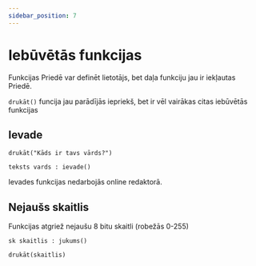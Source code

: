 ```yaml
---
sidebar_position: 7
---
```


# Iebūvētās funkcijas

Funkcijas Priedē var definēt lietotājs, bet daļa funkciju jau ir iekļautas Priedē.

`drukāt()` funcija jau parādījās iepriekš, bet ir vēl vairākas citas iebūvētās funkcijas

## Ievade

```priede
drukāt("Kāds ir tavs vārds?")

teksts vards : ievade()
```

Ievades funkcijas nedarbojās online redaktorā.

## Nejaušs skaitlis

Funkcijas atgriež nejaušu 8 bitu skaitli (robežās 0-255)

```priede
sk skaitlis : jukums()

drukāt(skaitlis)
```
